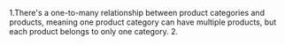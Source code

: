 1.There's a one-to-many relationship between product categories and products, meaning one product category can have multiple products, but each product belongs to only one category.
2.
